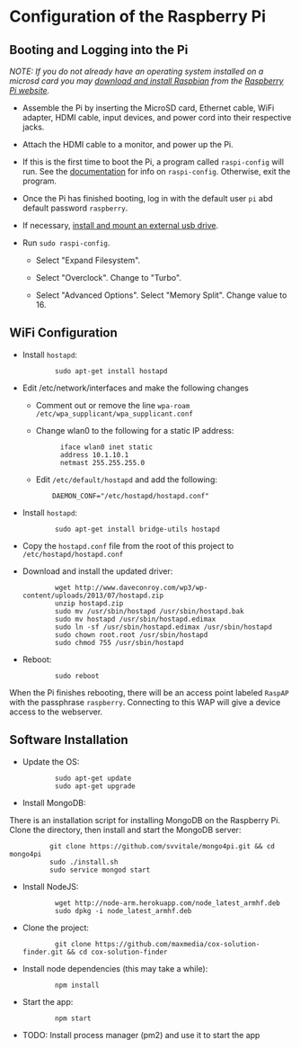 # Configuration of the Raspberry Pi

## Booting and Logging into the Pi

*NOTE: If you do not already have an operating system installed on a microsd card you may [download and install Raspbian](http://www.raspberrypi.org/downloads/) from the [Raspberry Pi website](http://www.raspberrypi.org/).*

* Assemble the Pi by inserting the MicroSD card, Ethernet cable, WiFi adapter, HDMI cable, input devices, and power cord into their respective jacks.

* Attach the HDMI cable to a monitor, and power up the Pi.

* If this is the first time to boot the Pi, a program called `raspi-config` will run. See the [documentation](http://elinux.org/RPi_raspi-config) for info on `raspi-config`. Otherwise, exit the program.

* Once the Pi has finished booting, log in with the default user `pi` abd default password `raspberry`.

* If necessary, [install and mount an external usb drive](http://www.raspberrypi.org/forums/viewtopic.php?t=38429).

* Run `sudo raspi-config`.

  * Select "Expand Filesystem".

  * Select "Overclock". Change to "Turbo".

  * Select "Advanced Options". Select "Memory Split". Change value to 16.


## WiFi Configuration

* Install `hostapd`:

	          sudo apt-get install hostapd

* Edit /etc/network/interfaces and make the following changes

  * Comment out or remove the line `wpa-roam /etc/wpa_supplicant/wpa_supplicant.conf`

  * Change wlan0 to the following for a static IP address:

	          iface wlan0 inet static
              address 10.1.10.1
              netmast 255.255.255.0

  * Edit `/etc/default/hostapd` and add the following:

            DAEMON_CONF="/etc/hostapd/hostapd.conf"

* Install `hostapd`:

	          sudo apt-get install bridge-utils hostapd

* Copy the `hostapd.conf` file from the root of this project to `/etc/hostapd/hostapd.conf`

* Download and install the updated driver:

	          wget http://www.daveconroy.com/wp3/wp-content/uploads/2013/07/hostapd.zip
	          unzip hostapd.zip
	          sudo mv /usr/sbin/hostapd /usr/sbin/hostapd.bak
	          sudo mv hostapd /usr/sbin/hostapd.edimax
	          sudo ln -sf /usr/sbin/hostapd.edimax /usr/sbin/hostapd
	          sudo chown root.root /usr/sbin/hostapd
	          sudo chmod 755 /usr/sbin/hostapd

* Reboot:

	          sudo reboot

When the Pi finishes rebooting, there will be an access point labeled `RaspAP` with the passphrase `raspberry`. Connecting to this WAP will give a device access to the webserver.

## Software Installation

* Update the OS:

	          sudo apt-get update
	          sudo apt-get upgrade

* Install MongoDB:

There is an installation script for installing MongoDB on the Raspberry Pi. Clone the directory, then install and start the MongoDB server:

	          git clone https://github.com/svvitale/mongo4pi.git && cd mongo4pi
	          sudo ./install.sh
	          sudo service mongod start

* Install NodeJS:

	          wget http://node-arm.herokuapp.com/node_latest_armhf.deb
	          sudo dpkg -i node_latest_armhf.deb

* Clone the project:

	          git clone https://github.com/maxmedia/cox-solution-finder.git && cd cox-solution-finder

* Install node dependencies (this may take a while):

	          npm install

* Start the app:

	          npm start

* TODO: Install process manager (pm2) and use it to start the app
